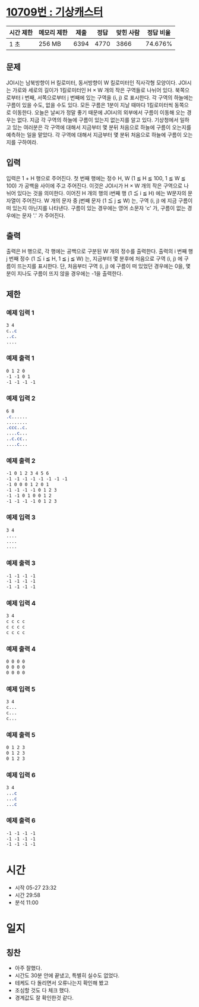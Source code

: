 [10709번 : 기상캐스터](https://www.acmicpc.net/problem/10709)
=======================================================

| 시간 제한 | 메모리 제한 | 제출 | 정답 | 맞힌 사람 | 정답 비율 |
| --- | --- | --- | --- | --- | --- |
| 1 초 | 256 MB | 6394 | 4770 | 3866 | 74.676% |


문제
--
JOI시는 남북방향이 H 킬로미터, 동서방향이 W 킬로미터인 직사각형 모양이다. JOI시는 가로와 세로의 길이가 1킬로미터인 H × W 개의 작은 구역들로 나뉘어 있다. 북쪽으로부터 i 번째, 서쪽으로부터 j 번째에 있는 구역을 (i, j) 로 표시한다.
각 구역의 하늘에는 구름이 있을 수도, 없을 수도 있다. 모든 구름은 1분이 지날 때마다 1킬로미터씩 동쪽으로 이동한다. 오늘은 날씨가 정말 좋기 때문에 JOI시의 외부에서 구름이 이동해 오는 경우는 없다.
지금 각 구역의 하늘에 구름이 있는지 없는지를 알고 있다. 기상청에서 일하고 있는 여러분은 각 구역에 대해서 지금부터 몇 분뒤 처음으로 하늘에 구름이 오는지를 예측하는 일을 맡았다.
각 구역에 대해서 지금부터 몇 분뒤 처음으로 하늘에 구름이 오는지를 구하여라.


입력
--
입력은 1 + H 행으로 주어진다.
첫 번째 행에는 정수 H, W (1 ≦ H ≦ 100, 1 ≦ W ≦ 100) 가 공백을 사이에 주고 주어진다. 이것은 JOI시가 H × W 개의 작은 구역으로 나뉘어 있다는 것을 의미한다.
이어진 H 개의 행의 i번째 행 (1 ≦ i ≦ H) 에는 W문자의 문자열이 주어진다. W 개의 문자 중 j번째 문자 (1 ≦ j ≦ W) 는, 구역 (i, j) 에 지금 구름이 떠 있는지 아닌지를 나타낸다. 구름이 있는 경우에는 영어 소문자 'c' 가, 구름이 없는 경우에는 문자 '.' 가 주어진다.


출력
--
출력은 H 행으로, 각 행에는 공백으로 구분된 W 개의 정수를 출력한다. 출력의 i 번째 행 j 번째 정수 (1 ≦ i ≦ H, 1 ≦ j ≦ W) 는, 지금부터 몇 분후에 처음으로 구역 (i, j) 에 구름이 뜨는지를 표시한다. 단, 처음부터 구역 (i, j) 에 구름이 떠 있었던 경우에는 0을, 몇 분이 지나도 구름이 뜨지 않을 경우에는 -1을 출력한다.


제한
--


### 예제 입력 1
```css
3 4
c..c
..c.
....
```


### 예제 출력 1
```css
0 1 2 0
-1 -1 0 1
-1 -1 -1 -1
```


### 예제 입력 2
```css
6 8
.c......
........
.ccc..c.
....c...
..c.cc..
....c...
```


### 예제 출력 2
```css
-1 0 1 2 3 4 5 6
-1 -1 -1 -1 -1 -1 -1 -1
-1 0 0 0 1 2 0 1
-1 -1 -1 -1 0 1 2 3
-1 -1 0 1 0 0 1 2
-1 -1 -1 -1 0 1 2 3
```

### 예제 입력 3
```css
3 4
....
....
....
```


### 예제 출력 3
```css
-1 -1 -1 -1
-1 -1 -1 -1
-1 -1 -1 -1
```

### 예제 입력 4
```css
3 4
c c c c
c c c c
c c c c
```


### 예제 출력 4
```css
0 0 0 0
0 0 0 0
0 0 0 0
```

### 예제 입력 5
```css
3 4
c...
c...
c...
```


### 예제 출력 5
```css
0 1 2 3
0 1 2 3
0 1 2 3
```

### 예제 입력 6
```css
3 4
...c
...c
...c
```


### 예제 출력 6
```css
-1 -1 -1 -1
-1 -1 -1 -1
-1 -1 -1 -1
```

# 시간
- 시작 05-27 23:32
- 시간 29:58 
- 분석 11:00 

# 일지
## 칭찬
- 아주 잘했다.
- 시간도 30분 안에 끝냈고, 특별히 실수도 없었다.
- 테케도 다 돌리면서 오류나는지 확인해 봤고
- 조심할 것도 다 체크 했다.
- 경계값도 잘 확인한것 같다.
